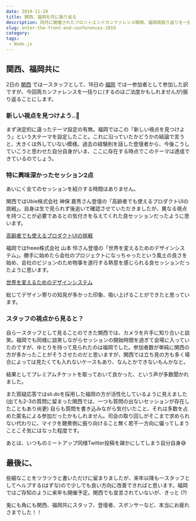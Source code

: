 ```yaml
---
date: 2019-11-20
title: 関西、福岡を共に振り返る
description: 同月に開催されたフロントエンドカンファレンス関西、福岡両振り返りを一括りするなんて、ご法度な。。笑
slug: enter-the-front-end-conferences-2019
category: 
tags: 
 - Node.js
---
```


## 関西、福岡共に

2日の [関西](https://2019.kfug.jp/) では一スタッフとして、16日の [福岡](https://frontend-conf.fukuoka.jp/) では一参加者として参加した訳ですが、今回両カンファレンスを一括りに(するのはご法度かもしれませんが)振り返ることにします。

### 新しい視点を見つけよう..🤔

まず決定的に違ったテーマ設定の有無。福岡ではこの「新しい視点を見つけよう」という大テーマを設定したこと。これに沿っていたかどうかの結論で言うと、大きくは外していない模様。過去の経験則を話した登壇者から、今後こうしていこうと思わせた自分自身がいま、ここに存在する時点でこのテーマは達成できているのでしょう。

### 特に興味深かったセッション2点

あいにく全てのセッションを紹介する時間はありません。

関西ではUbie株式会社 神保 嘉秀さん登壇の「高齢者でも使えるプロダクトUIの挑戦」。自身は生で見られず後追いで確認させていただきましたが、異なる視点を持つことが必要であるとの気付きを与えてくれた良セッションだったように思います。

<a class="link-preview" href="https://speakerdeck.com/jmblog/designing-user-interfaces-for-the-elderly?slide=64">高齢者でも使えるプロダクトUIの挑戦</a>

福岡ではfreee株式会社 山本 伶さん登壇の「世界を変えるためのデザインシステム」。勝手に始めたら会社のプロジェクトになっちゃったという風土の良さを始め、会社のビジョンのため物事を遂行する熱意を感じられる良セッションだったように思います。

<a class="link-preview" href="https://speakerdeck.com/ymrl/shi-jie-wobian-erutamefalsedezainsisutemu">世界を変えるためのデザインシステム</a>

総じてデザイン寄りの知見が多かった印象、吸い上げることができたと思っています。

### スタッフの視点から見ると？

自ら一スタッフとして見ることのできた関西では、カメラを片手に知り合いと談笑。福岡でも同様に談笑しながらセッションの開始時間を過ぎて会場に入っていたのですが、ゆとりを持って見られたのは福岡でした。参加者数が単純に関西の方が多かったことがそうさせたのだと思いますが、関西では立ち見の方も多く場合によっては見たくても入れないケースもあり、なんとかできないもんかなと。

結果としてプレミアムチケットを取っておいて良かった、という声が多数聞かれました。


また質疑応答ではsli.doを採用した福岡の方が活性化しているように見えました (出ても2-3の質問に留まった関西では、一つも質問の出ないセッションが存在したこともあり尚更) 自らも質問を書き込みながら気付いたこと、それは多数を占めた匿名による参加だったかもしれません。司会の取り回しがそこまで求められない代わりに、マイクを聴衆側に振り向けること無く若干一方向に偏ってしまうことこそ気にはなった程度です。

あとは、いつものミートアップ同様Twitter投稿を疎かにしてしまう自分自身😅

## 最後に、

些細なことをツラツラと書いただけに留まりましたが、来年以降も一スタッフとしてヘルプする(はずな)ので少しでも良い方向に改善できればと思います。福岡ではご存知のように来年も開催予定。関西でも宣言されていないが、きっと (?)

兎にも角にも関西、福岡共にスタッフ、登壇者、スポンサーなど、本当にお疲れさまでした！！
